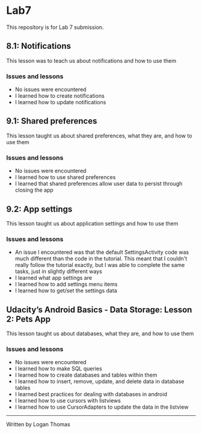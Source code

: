 # Lab7
This repository is for Lab 7 submission.

## 8.1: Notifications
This lesson was to teach us about notifications and how to use them

### Issues and lessons
- No issues were encountered
- I learned how to create notifications
- I learned how to update notifications

## 9.1: Shared preferences
This lesson taught us about shared preferences, what they are, and how to use them

### Issues and lessons
- No issues were encountered
- I learned how to use shared preferences
- I learned that shared preferences allow user data to persist through closing the app

## 9.2: App settings
This lesson taught us about application settings and how to use them

### Issues and lessons
- An issue I encountered was that the default SettingsActivity code was much different than the code in the tutorial. This meant that I couldn't really follow the tutorial exactly, but I was able to complete the same tasks, just in slightly different ways
- I learned what app settings are
- I learned how to add settings menu items
- I learned how to get/set the settings data

## Udacity’s Android Basics - Data Storage: Lesson 2: Pets App
This lesson taught us about databases, what they are, and how to use them

### Issues and lessons
- No issues were encountered
- I learned how to make SQL queries
- I learned how to create databases and tables within them
- I learned how to insert, remove, update, and delete data in database tables
- I learned best practices for dealing with databases in android
- I learned how to use cursors with listviews
- I learned how to use CursorAdapters to update the data in the listview

---
Written by Logan Thomas
